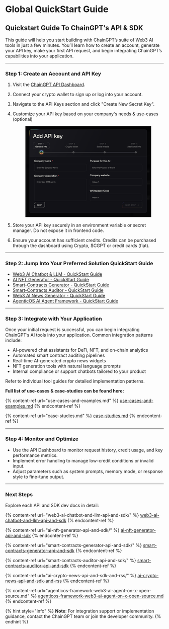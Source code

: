 # Global QuickStart Guide

## Quickstart Guide To ChainGPT's API & SDK

This guide will help you start building with ChainGPT’s suite of Web3 AI tools in just a few minutes. You’ll learn how to create an account, generate your API key, make your first API request, and begin integrating ChainGPT’s capabilities into your application.

***

### Step 1: Create an Account and API Key

1. Visit the [ChainGPT API Dashboard](https://app.chaingpt.org).
2. Connect your crypto wallet to sign up or log into your account.
3. Navigate to the API Keys section and click "Create New Secret Key".
4.  Customize your API key based on your company's needs & use-cases (optional)

    <figure><img src="../.gitbook/assets/image (1) (1).png" alt=""><figcaption></figcaption></figure>
5. Store your API key securely in an environment variable or secret manager. Do not expose it in frontend code.
6. Ensure your account has sufficient credits. Credits can be purchased through the dashboard using Crypto, $CGPT or credit cards (fiat).

***

### Step 2: Jump Into Your Preferred Solution QuickStart Guide

* [Web3 AI Chatbot & LLM - QuickStart Guide](web3-ai-chatbot-and-llm-api-and-sdk/quickstart-guide.md)
* [AI NFT Generator - QuickStart Guide](ai-nft-generator-api-and-sdk/quickstart-guide.md)
* [Smart-Contracts Generator - QuickStart Guide](smart-contracts-generator-api-and-sdk/quickstart-guide.md)
* [Smart-Contracts Auditor - QuickStart Guide](smart-contracts-auditor-api-and-sdk/quickstart-guide.md)
* [Web3 AI News Generator - QuickStart Guide](ai-crypto-news-api-and-sdk-and-rss/quickstart-guide.md)
* [AgenticOS AI Agent Framework - QuickStart Guide](agenticos-framework-web3-ai-agent-on-x-open-source.md#quick-start-guide)

***

### Step 3: Integrate with Your Application

Once your initial request is successful, you can begin integrating ChainGPT’s AI tools into your application. Common integration patterns include:

* AI-powered chat assistants for DeFi, NFT, and on-chain analytics
* Automated smart contract auditing pipelines
* Real-time AI-generated crypto news widgets
* NFT generation tools with natural language prompts
* Internal compliance or support chatbots tailored to your product

Refer to individual tool guides for detailed implementation patterns.

**Full list of use-cases & case-studies can be found here:**

{% content-ref url="use-cases-and-examples.md" %}
[use-cases-and-examples.md](use-cases-and-examples.md)
{% endcontent-ref %}

{% content-ref url="case-studies.md" %}
[case-studies.md](case-studies.md)
{% endcontent-ref %}

***

### Step 4: Monitor and Optimize

* Use the API Dashboard to monitor request history, credit usage, and key performance metrics.
* Implement error handling to manage low-credit conditions or invalid input.
* Adjust parameters such as system prompts, memory mode, or response style to fine-tune output.

***

### Next Steps

Explore each API and SDK dev docs in detail:

{% content-ref url="web3-ai-chatbot-and-llm-api-and-sdk/" %}
[web3-ai-chatbot-and-llm-api-and-sdk](web3-ai-chatbot-and-llm-api-and-sdk/)
{% endcontent-ref %}

{% content-ref url="ai-nft-generator-api-and-sdk/" %}
[ai-nft-generator-api-and-sdk](ai-nft-generator-api-and-sdk/)
{% endcontent-ref %}

{% content-ref url="smart-contracts-generator-api-and-sdk/" %}
[smart-contracts-generator-api-and-sdk](smart-contracts-generator-api-and-sdk/)
{% endcontent-ref %}

{% content-ref url="smart-contracts-auditor-api-and-sdk/" %}
[smart-contracts-auditor-api-and-sdk](smart-contracts-auditor-api-and-sdk/)
{% endcontent-ref %}

{% content-ref url="ai-crypto-news-api-and-sdk-and-rss/" %}
[ai-crypto-news-api-and-sdk-and-rss](ai-crypto-news-api-and-sdk-and-rss/)
{% endcontent-ref %}

{% content-ref url="agenticos-framework-web3-ai-agent-on-x-open-source.md" %}
[agenticos-framework-web3-ai-agent-on-x-open-source.md](agenticos-framework-web3-ai-agent-on-x-open-source.md)
{% endcontent-ref %}

{% hint style="info" %}
**Note**: For integration support or implementation guidance, contact the ChainGPT team or join the developer community.
{% endhint %}
